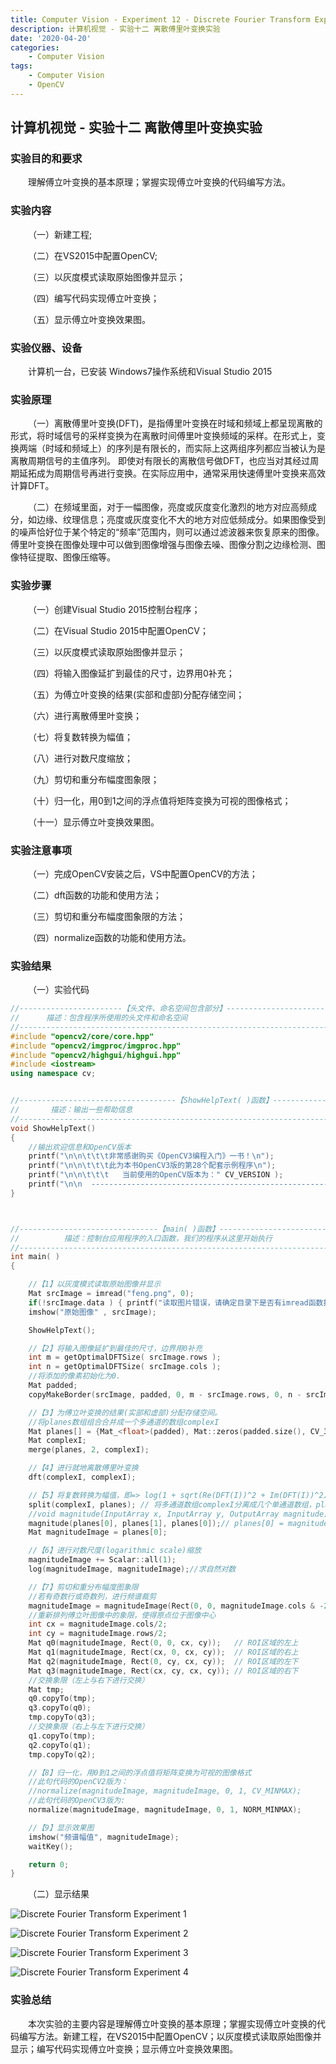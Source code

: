 ```yaml
---
title: Computer Vision - Experiment 12 - Discrete Fourier Transform Experiment
description: 计算机视觉 - 实验十二 离散傅里叶变换实验
date: '2020-04-20'
categories:
    - Computer Vision
tags:
    - Computer Vision
    - OpenCV
---
```


## 计算机视觉 - 实验十二 离散傅里叶变换实验

### 实验目的和要求

&emsp;&emsp;理解傅立叶变换的基本原理；掌握实现傅立叶变换的代码编写方法。

### 实验内容

&emsp;&emsp;（一）新建工程;

&emsp;&emsp;（二）在VS2015中配置OpenCV;

&emsp;&emsp;（三）以灰度模式读取原始图像并显示；

&emsp;&emsp;（四）编写代码实现傅立叶变换；

&emsp;&emsp;（五）显示傅立叶变换效果图。  

### 实验仪器、设备

&emsp;&emsp;计算机一台，已安装 Windows7操作系统和Visual Studio 2015

### 实验原理

&emsp;&emsp;（一）离散傅里叶变换(DFT)，是指傅里叶变换在时域和频域上都呈现离散的形式，将时域信号的采样变换为在离散时间傅里叶变换频域的采样。在形式上，变换两端（时域和频域上）的序列是有限长的，而实际上这两组序列都应当被认为是离散周期信号的主值序列。 即使对有限长的离散信号做DFT，也应当对其经过周期延拓成为周期信号再进行变换。在实际应用中，通常采用快速傅里叶变换来高效计算DFT。

&emsp;&emsp;（二）在频域里面，对于一幅图像，亮度或灰度变化激烈的地方对应高频成分，如边缘、纹理信息；亮度或灰度变化不大的地方对应低频成分。如果图像受到的噪声恰好位于某个特定的“频率”范围内，则可以通过滤波器来恢复原来的图像。傅里叶变换在图像处理中可以做到图像增强与图像去噪、图像分割之边缘检测、图像特征提取、图像压缩等。

### 实验步骤

&emsp;&emsp;（一）创建Visual Studio 2015控制台程序；

&emsp;&emsp;（二）在Visual Studio 2015中配置OpenCV；

&emsp;&emsp;（三）以灰度模式读取原始图像并显示；

&emsp;&emsp;（四）将输入图像延扩到最佳的尺寸，边界用0补充；

&emsp;&emsp;（五）为傅立叶变换的结果(实部和虚部)分配存储空间；

&emsp;&emsp;（六）进行离散傅里叶变换；

&emsp;&emsp;（七）将复数转换为幅值；

&emsp;&emsp;（八）进行对数尺度缩放；

&emsp;&emsp;（九）剪切和重分布幅度图象限；

&emsp;&emsp;（十）归一化，用0到1之间的浮点值将矩阵变换为可视的图像格式；

&emsp;&emsp;（十一）显示傅立叶变换效果图。

### 实验注意事项

&emsp;&emsp;（一）完成OpenCV安装之后，VS中配置OpenCV的方法；

&emsp;&emsp;（二）dft函数的功能和使用方法；

&emsp;&emsp;（三）剪切和重分布幅度图象限的方法；

&emsp;&emsp;（四）normalize函数的功能和使用方法。

### 实验结果

&emsp;&emsp;（一）实验代码

```cpp
//-----------------------【头文件、命名空间包含部分】-----------------------------
//		描述：包含程序所使用的头文件和命名空间
//---------------------------------------------------------------------------------
#include "opencv2/core/core.hpp"
#include "opencv2/imgproc/imgproc.hpp"
#include "opencv2/highgui/highgui.hpp"
#include <iostream>
using namespace cv;


//-----------------------------------【ShowHelpText( )函数】------------------------
//		 描述：输出一些帮助信息
//----------------------------------------------------------------------------------
void ShowHelpText()
{
	//输出欢迎信息和OpenCV版本
	printf("\n\n\t\t\t非常感谢购买《OpenCV3编程入门》一书！\n");
	printf("\n\n\t\t\t此为本书OpenCV3版的第28个配套示例程序\n");
	printf("\n\n\t\t\t   当前使用的OpenCV版本为：" CV_VERSION );
	printf("\n\n  ----------------------------------------------------------------------------\n");
}



//-------------------------------【main( )函数】-----------------------------------------
//          描述：控制台应用程序的入口函数，我们的程序从这里开始执行
//-------------------------------------------------------------------------------------
int main( )
{

	//【1】以灰度模式读取原始图像并显示
	Mat srcImage = imread("feng.png", 0);
	if(!srcImage.data ) { printf("读取图片错误，请确定目录下是否有imread函数指定图片存在~！ \n"); return false; } 
	imshow("原始图像" , srcImage);   

	ShowHelpText();

	//【2】将输入图像延扩到最佳的尺寸，边界用0补充
	int m = getOptimalDFTSize( srcImage.rows );
	int n = getOptimalDFTSize( srcImage.cols ); 
	//将添加的像素初始化为0.
	Mat padded;  
	copyMakeBorder(srcImage, padded, 0, m - srcImage.rows, 0, n - srcImage.cols, BORDER_CONSTANT, Scalar::all(0));

	//【3】为傅立叶变换的结果(实部和虚部)分配存储空间。
	//将planes数组组合合并成一个多通道的数组complexI
	Mat planes[] = {Mat_<float>(padded), Mat::zeros(padded.size(), CV_32F)};
	Mat complexI;
	merge(planes, 2, complexI);         

	//【4】进行就地离散傅里叶变换
	dft(complexI, complexI);           

	//【5】将复数转换为幅值，即=> log(1 + sqrt(Re(DFT(I))^2 + Im(DFT(I))^2))
	split(complexI, planes); // 将多通道数组complexI分离成几个单通道数组，planes[0] = Re(DFT(I), planes[1] = Im(DFT(I))
	//void magnitude(InputArray x, InputArray y, OutputArray magnitude);
	magnitude(planes[0], planes[1], planes[0]);// planes[0] = magnitude  
	Mat magnitudeImage = planes[0];

	//【6】进行对数尺度(logarithmic scale)缩放
	magnitudeImage += Scalar::all(1);
	log(magnitudeImage, magnitudeImage);//求自然对数

	//【7】剪切和重分布幅度图象限
	//若有奇数行或奇数列，进行频谱裁剪      
	magnitudeImage = magnitudeImage(Rect(0, 0, magnitudeImage.cols & -2, magnitudeImage.rows & -2));
	//重新排列傅立叶图像中的象限，使得原点位于图像中心  
	int cx = magnitudeImage.cols/2;
	int cy = magnitudeImage.rows/2;
	Mat q0(magnitudeImage, Rect(0, 0, cx, cy));   // ROI区域的左上
	Mat q1(magnitudeImage, Rect(cx, 0, cx, cy));  // ROI区域的右上
	Mat q2(magnitudeImage, Rect(0, cy, cx, cy));  // ROI区域的左下
	Mat q3(magnitudeImage, Rect(cx, cy, cx, cy)); // ROI区域的右下
	//交换象限（左上与右下进行交换）
	Mat tmp;                           
	q0.copyTo(tmp);
	q3.copyTo(q0);
	tmp.copyTo(q3);
	//交换象限（右上与左下进行交换）
	q1.copyTo(tmp);                 
	q2.copyTo(q1);
	tmp.copyTo(q2);

	//【8】归一化，用0到1之间的浮点值将矩阵变换为可视的图像格式
	//此句代码的OpenCV2版为：
	//normalize(magnitudeImage, magnitudeImage, 0, 1, CV_MINMAX); 
	//此句代码的OpenCV3版为:
	normalize(magnitudeImage, magnitudeImage, 0, 1, NORM_MINMAX); 

	//【9】显示效果图
	imshow("频谱幅值", magnitudeImage);    
	waitKey();

	return 0;
}
```

&emsp;&emsp;（二）显示结果

![Discrete Fourier Transform Experiment 1](https://raw.githubusercontent.com/JavenJin/blog-image/master/content/post/Campus%20Projects/Computer%20Vision/Experiment%2012%20Discrete%20Fourier%20Transform%20Experiment/discrete-fourier-transform-experiment1.png)

![Discrete Fourier Transform Experiment 2](https://raw.githubusercontent.com/JavenJin/blog-image/master/content/post/Campus%20Projects/Computer%20Vision/Experiment%2012%20Discrete%20Fourier%20Transform%20Experiment/discrete-fourier-transform-experiment2.png)

![Discrete Fourier Transform Experiment 3](https://raw.githubusercontent.com/JavenJin/blog-image/master/content/post/Campus%20Projects/Computer%20Vision/Experiment%2012%20Discrete%20Fourier%20Transform%20Experiment/discrete-fourier-transform-experiment3.png)

![Discrete Fourier Transform Experiment 4](https://raw.githubusercontent.com/JavenJin/blog-image/master/content/post/Campus%20Projects/Computer%20Vision/Experiment%2012%20Discrete%20Fourier%20Transform%20Experiment/discrete-fourier-transform-experiment4.png)

### 实验总结

&emsp;&emsp;本次实验的主要内容是理解傅立叶变换的基本原理；掌握实现傅立叶变换的代码编写方法。新建工程，在VS2015中配置OpenCV；以灰度模式读取原始图像并显示；编写代码实现傅立叶变换；显示傅立叶变换效果图。